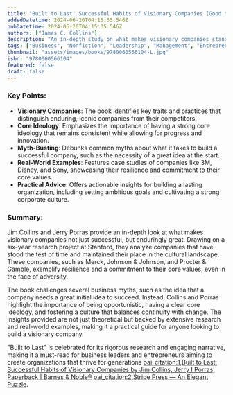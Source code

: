 ```yaml
---
title: "Built to Last: Successful Habits of Visionary Companies (Good to Great, 2)"
addedDatetime: 2024-06-20T04:15:35.546Z
pubDatetime: 2024-06-20T04:15:35.546Z
authors: ["James C. Collins"]
description: "An in-depth study on what makes visionary companies stand out and how they achieve long-lasting success."
tags: ["Business", "Nonfiction", "Leadership", "Management", "Entrepreneurship", "Self Help"]
thumbnail: "assets/images/books/9780060566104-L.jpg"
isbn: "9780060566104"
featured: false
draft: false
---
```


### Key Points:

- **Visionary Companies**: The book identifies key traits and practices that distinguish enduring, iconic companies from their competitors.
- **Core Ideology**: Emphasizes the importance of having a strong core ideology that remains consistent while allowing for progress and innovation.
- **Myth-Busting**: Debunks common myths about what it takes to build a successful company, such as the necessity of a great idea at the start.
- **Real-World Examples**: Features case studies of companies like 3M, Disney, and Sony, showcasing their resilience and commitment to their core values.
- **Practical Advice**: Offers actionable insights for building a lasting organization, including setting ambitious goals and cultivating a strong corporate culture.

### Summary:

Jim Collins and Jerry Porras provide an in-depth look at what makes visionary companies not just successful, but enduringly great. Drawing on a six-year research project at Stanford, they analyze companies that have stood the test of time and maintained their place in the cultural landscape. These companies, such as Merck, Johnson & Johnson, and Procter & Gamble, exemplify resilience and a commitment to their core values, even in the face of adversity.

The book challenges several business myths, such as the idea that a company needs a great initial idea to succeed. Instead, Collins and Porras highlight the importance of being opportunistic, having a clear core ideology, and fostering a culture that balances continuity with change. The insights provided are not just theoretical but backed by extensive research and real-world examples, making it a practical guide for anyone looking to build a visionary company.

"Built to Last" is celebrated for its rigorous research and engaging narrative, making it a must-read for business leaders and entrepreneurs aiming to create organizations that thrive for generations [oai_citation:1,Built to Last: Successful Habits of Visionary Companies by Jim Collins,  Jerry I Porras, Paperback | Barnes & Noble®](https://www.barnesandnoble.com/w/built-to-last-jim-collins/1100546002) [oai_citation:2,Stripe Press — An Elegant Puzzle](https://press.stripe.com/an-elegant-puzzle).